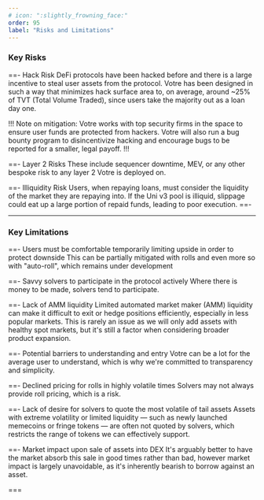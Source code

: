 ```yaml
---
# icon: ":slightly_frowning_face:"
order: 95
label: "Risks and Limitations"
---
```


### Key Risks

==- Hack Risk
DeFi protocols have been hacked before and there is a large incentive to steal user assets from the protocol. Votre has been designed in such a way that minimizes hack surface area to, on average, around ~25% of TVT (Total Volume Traded), since users take the majority out as a loan day one.

!!!
Note on mitigation: Votre works with top security firms in the space to ensure user funds are protected from hackers. Votre will also run a bug bounty program to disincentivize hacking and encourage bugs to be reported for a smaller, legal payoff.
!!!

==- Layer 2 Risks
These include sequencer downtime, MEV, or any other bespoke risk to any layer 2 Votre is deployed on.

==- Illiquidity Risk
Users, when repaying loans, must consider the liquidity of the market they are repaying into. If the Uni v3 pool is illiquid, slippage could eat up a large portion of repaid funds, leading to poor execution.
==-

---

### Key Limitations

==- Users must be comfortable temporarily limiting upside in order to protect downside
This can be partially mitigated with rolls and even more so with "auto-roll", which remains under development

==- Savvy solvers to participate in the protocol actively
Where there is money to be made, solvers tend to participate.

==- Lack of AMM liquidity
Limited automated market maker (AMM) liquidity can make it difficult to exit or hedge positions efficiently, especially in less popular markets. This is rarely an issue as we will only add assets with healthy spot markets, but it's still a factor when considering broader product expansion.

==- Potential barriers to understanding and entry
Votre can be a lot for the average user to understand, which is why we're committed to transparency and simplicity.

==- Declined pricing for rolls in highly volatile times
Solvers may not always provide roll pricing, which is a risk.

==- Lack of desire for solvers to quote the most volatile of tail assets
Assets with extreme volatility or limited liquidity — such as newly launched memecoins or fringe tokens — are often not quoted by solvers, which restricts the range of tokens we can effectively support.

==- Market impact upon sale of assets into DEX
It's arguably better to have the market absorb this sale in good times rather than bad, however market impact is largely unavoidable, as it's inherently bearish to borrow against an asset.

===
